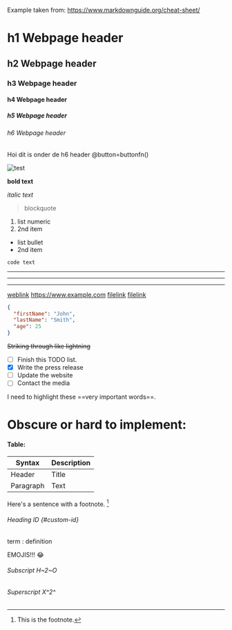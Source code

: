 Example taken from: https://www.markdownguide.org/cheat-sheet/
# h1 Webpage header
## h2 Webpage header
### h3 Webpage header
#### h4 Webpage header
##### h5 Webpage header
###### h6 Webpage header

Hoi dit is onder de h6 header @button=buttonfn()

![test](https://encrypted-tbn0.gstatic.com/images?q=tbn:ANd9GcRUQAEes_I3l5DImu8Y2N7pjTlAmSSPBfpvgA&s)

**bold text**

*italic text*

> blockquote

1. list numeric
2. 2nd item

- list bullet
- 2nd item

`code text`

---

***

___

[weblink](https://www.example.com)
<https://www.example.com>
[filelink](https://www.example.com)
[filelink](https://www.example.com)

```json
{
  "firstName": "John",
  "lastName": "Smith",
  "age": 25
}
```

~~Striking through like lightning~~

- [ ] Finish this TODO list.
- [x] Write the press release
- [ ] Update the website
- [ ] Contact the media

I need to highlight these ==very important words==.




# Obscure or hard to implement:
#### Table:
| Syntax      | Description |
| ----------- | ----------- |
| Header      | Title       |
| Paragraph   | Text        |

Here's a sentence with a footnote. [^1]

[^1]: This is the footnote.

###### Heading ID {#custom-id}

term
: definition

EMOJIS!!! :joy:

###### Subscript H~2~O
###### Superscript X^2^
